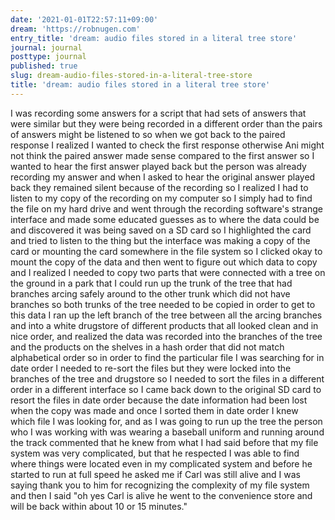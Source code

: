 ```yaml
---
date: '2021-01-01T22:57:11+09:00'
dream: 'https://robnugen.com'
entry_title: 'dream: audio files stored in a literal tree store'
journal: journal
posttype: journal
published: true
slug: dream-audio-files-stored-in-a-literal-tree-store
title: 'dream: audio files stored in a literal tree store'
---
```


<p class='dream'>I was recording some answers for a script that had
sets of answers that were similar but they were being recorded in a
different order than the pairs of answers might be listened to so when
we got back to the paired response I realized I wanted to check the
first response otherwise Ani might not think the paired answer made
sense compared to the first answer so I wanted to hear the first
answer played back but the person was already recording my answer and
when I asked to hear the original answer played back they remained
silent because of the recording so I realized I had to listen to my
copy of the recording on my computer so I simply had to find the file
on my hard drive and went through the recording software's strange
interface and made some educated guesses as to where the data could be
and discovered it was being saved on a SD card so I highlighted the
card and tried to listen to the thing but the interface was making a
copy of the card or mounting the card somewhere in the file system so
I clicked okay to mount the copy of the data and then went to figure
out which data to copy and I realized I needed to copy two parts that
were connected with a tree on the ground in a park that I could run up
the trunk of the tree that had branches arcing safely around to the
other trunk which did not have branches so both trunks of the tree
needed to be copied in order to get to this data I ran up the left
branch of the tree between all the arcing branches and into a white
drugstore of different products that all looked clean and in nice
order, and realized the data was recorded into the branches of the
tree and the products on the shelves in a hash order that did not
match alphabetical order so in order to find the particular file I was
searching for in date order I needed to re-sort the files but they
were locked into the branches of the tree and drugstore so I needed to
sort the files in a different order in a different interface so I came
back down to the original SD card to resort the files in date order
because the date information had been lost when the copy was made and
once I sorted them in date order I knew which file I was looking for,
and as I was going to run up the tree the person who I was working
with was wearing a baseball uniform and running around the track
commented that he knew from what I had said before that my file system
was very complicated, but that he respected I was able to find where
things were located even in my complicated system and before he
started to run at full speed he asked me if Carl was still alive and I
was saying thank you to him for recognizing the complexity of my file
system and then I said "oh yes Carl is alive he went to the
convenience store and will be back within about 10 or 15 minutes."</p>
